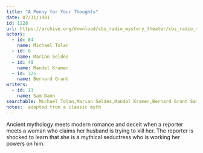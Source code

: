 ```yaml
---
title: "A Penny for Your Thoughts"
date: 07/31/1981
id: 1228
url: https://archive.org/download/cbs_radio_mystery_theater/cbs_radio_mystery_theater-1201-1250.zip/cbs_radio_mystery_theater-1201-1250%2Fcbsrmt_1228_a_penny_for_your_thoughts.mp3
actors:  
  - id: 84
    name: Michael Tolan  
  - id: 6
    name: Marian Seldes  
  - id: 49
    name: Mandel Kramer  
  - id: 325
    name: Bernard Grant
writers:  
  - id: 13
    name: Sam Dann
searchable: Michael Tolan,Marian Seldes,Mandel Kramer,Bernard Grant Sam Dann
notes:  adapted from a classic myth
---
```

Ancient mythology meets modern romance and deceit when a reporter meets a woman who claims her husband is trying to kill her. The reporter is shocked to learn that she is a mythical seductress who is working her powers on him.